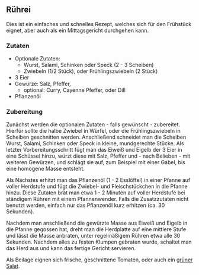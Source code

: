 ## Rührei

Dies ist ein einfaches und schnelles Rezept, welches sich für den Frühstück eignet, aber auch als ein Mittagsgericht durchgehen kann.

### Zutaten

* Optionale Zutaten:
  * Wurst, Salami, Schinken oder Speck (2 - 3 Scheiben)
  * Zwiebeln (1/2 Stück), oder Frühlingszwiebeln (2 Stück) 
* 3 Eier
* Gewürze: Salz, Pfeffer,
  * optional: Curry, Cayenne Pfeffer, oder Dill
* Pflanzenöl

### Zubereitung

Zunächst werden die optionalen Zutaten - falls gewünscht - zubereitet.
Hierfür sollte die halbe Zwiebel in Würfel, oder die Frühlingszwiebeln in Scheiben geschnitten werden.
Anschließend schneidet man die Scheiben Wurst, Salami, Schinken oder Speck in kleine, mundgerechte Stücke.
Als letzter Vorbereitungsschritt fügt man das Eiweiß und Eigelb der 3 Eier in eine Schüssel hinzu, würzt diese mit Salz, Pfeffer und - nach Belieben - mit weiteren Gewürzen,
und schlägt sie auf, zum Beispiel mit einer Gabel, bis eine homogene Masse entsteht.

Als Nächstes erhitzt man das Pflanzenöl (1 - 2 Esslöffel) in einer Pfanne auf voller Herdstufe und fügt die Zwiebel- und Fleischstückchen in die Pfanne hinzu.
Diese Zutaten brät man etwa 1 - 2 Minuten auf voller Herdstufe bei ständigem Rühren mit einem Pfannenwender.
Falls die Zusatzzutaten nicht benutzt werden, einfach nur das Pflanzenöl kurz erhitzen (ca. 30 Sekunden).

Nachdem man anschließend die gewürzte Masse aus Eiweiß und Eigelb in die Pfanne gegossen hat, dreht man die Herdplatte auf eine mittlere Stufe und lässt die Masse anbraten,
unter regelmäßigem Rühren etwa alle 30 Sekunden. Nachdem alles zu festen Klumpen gebraten wurde, schaltet man das Herd aus und kann das fertige Gericht servieren.

Als Beilage eignen sich frische, geschnittene Tomaten, oder auch ein [grüner Salat](Salat.md).
